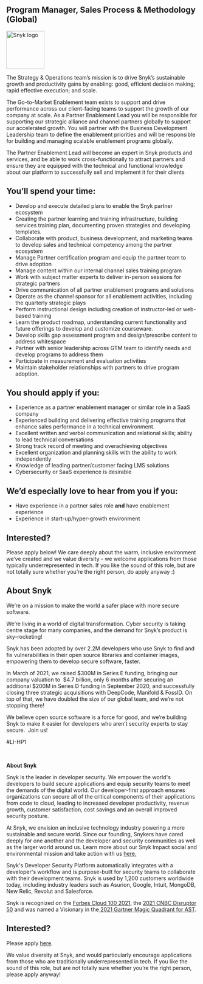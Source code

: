 Program Manager, Sales Process & Methodology (Global)
---

<img src="https://res.cloudinary.com/snyk/image/upload/v1537345894/press-kit/brand/logo-black.png" width="100" alt="Snyk logo" />

<p><span style="font-weight: 400;">The Strategy &amp; Operations team’s mission is to drive Snyk’s sustainable growth and productivity gains by enabling: good, efficient decision making; rapid effective execution; and scale.</span></p>
<p><span style="font-weight: 400;">The Go-to-Market Enablement team exists to support and drive performance across our client-facing teams to support the growth of our company at scale. As a Partner Enablement Lead you will be responsible for supporting our strategic alliance and channel partners globally to support our accelerated growth. You will partner with the Business Development Leadership team to define the enablement priorities and will be responsible for building and managing scalable enablement programs globally.&nbsp;</span></p>
<p><span style="font-weight: 400;">The Partner Enablement Lead will become an expert in Snyk products and services, and be able to work cross-functionally to attract partners and ensure they are equipped with the technical and functional knowledge about our platform to successfully sell and implement it for their clients</span></p>
<h2><strong>You’ll spend your time:</strong></h2>
<ul>
<li style="font-weight: 400;"><span style="font-weight: 400;">Develop and execute detailed plans to enable the Snyk partner ecosystem</span></li>
<li style="font-weight: 400;"><span style="font-weight: 400;">Creating the partner learning and training infrastructure, building services training plan, documenting proven strategies and developing templates.</span></li>
<li style="font-weight: 400;"><span style="font-weight: 400;">Collaborate with product, business development, and marketing teams to develop sales and technical competency among the partner ecosystem</span></li>
<li style="font-weight: 400;"><span style="font-weight: 400;">Manage Partner certification program and equip the partner team to drive adoption</span></li>
<li style="font-weight: 400;"><span style="font-weight: 400;">Manage content within our internal channel sales training program</span></li>
<li style="font-weight: 400;"><span style="font-weight: 400;">Work with subject matter experts to deliver in-person sessions for strategic partners</span></li>
<li style="font-weight: 400;"><span style="font-weight: 400;">Drive communication of all partner enablement programs and solutions</span></li>
<li style="font-weight: 400;"><span style="font-weight: 400;">Operate as the channel sponsor for all enablement activities, including the quarterly strategic plays</span></li>
<li style="font-weight: 400;"><span style="font-weight: 400;">Perform instructional design including creation of instructor-led or web-based training</span></li>
<li style="font-weight: 400;"><span style="font-weight: 400;">Learn the product roadmap, understanding current functionality and future offerings to develop and customize courseware.</span></li>
<li style="font-weight: 400;"><span style="font-weight: 400;">Develop skills gap assessment program and design/prescribe content to address whitespace</span></li>
<li style="font-weight: 400;"><span style="font-weight: 400;">Partner with senior leadership across GTM team to identify needs and develop programs to address them</span></li>
<li style="font-weight: 400;"><span style="font-weight: 400;">Participate in measurement and evaluation activities</span></li>
<li style="font-weight: 400;"><span style="font-weight: 400;">Maintain stakeholder relationships with partners to drive program adoption.</span></li>
</ul>
<h2><strong>You should apply if you:&nbsp;</strong></h2>
<ul>
<li style="font-weight: 400;"><span style="font-weight: 400;">Experience as a partner enablement manager or similar role in a SaaS company</span></li>
<li style="font-weight: 400;"><span style="font-weight: 400;">Experienced building and delivering effective training programs that enhance sales performance in a technical environment.</span></li>
<li style="font-weight: 400;"><span style="font-weight: 400;">Excellent written and verbal communication and relational skills; ability to lead technical conversations</span></li>
<li style="font-weight: 400;"><span style="font-weight: 400;">Strong track record of meeting and overachieving objectives</span></li>
<li style="font-weight: 400;"><span style="font-weight: 400;">Excellent organization and planning skills with the ability to work independently</span></li>
<li style="font-weight: 400;"><span style="font-weight: 400;">Knowledge of leading partner/customer facing LMS solutions</span></li>
<li style="font-weight: 400;"><span style="font-weight: 400;">Cybersecurity or SaaS experience is desirable</span></li>
</ul>
<h2><strong>We’d especially love to hear from you if you:</strong></h2>
<ul>
<li style="font-weight: 400;"><span style="font-weight: 400;">Have experience in a partner sales role </span><strong>and</strong><span style="font-weight: 400;"> have enablement experience</span></li>
<li style="font-weight: 400;"><span style="font-weight: 400;">Experience in start-up/hyper-growth environment</span></li>
</ul>
<h2><strong>Interested?</strong></h2>
<p><span style="font-weight: 400;">Please apply below! We care deeply about the warm, inclusive environment we’ve created and we value diversity - we welcome applications from those typically underrepresented in tech. If you like the sound of this role, but are not totally sure whether you’re the right person, do apply anyway :)</span></p>
<h2><strong>About Snyk</strong></h2>
<p><span style="font-weight: 400;">We’re on a mission to make the world a safer place with more secure software.</span></p>
<p><span style="font-weight: 400;">We’re living in a world of digital transformation. Cyber security is taking centre stage for many companies, and the demand for Snyk’s product is sky-rocketing!&nbsp;&nbsp;</span></p>
<p><span style="font-weight: 400;">Snyk has been adopted by over 2.2M developers who use Snyk to find and fix vulnerabilities in their open source libraries and container images, empowering them to develop secure software, faster.</span></p>
<p><span style="font-weight: 400;">In March of 2021, we raised $300M in Series E funding, bringing our company valuation to&nbsp; $4.7 billion, only 6 months after securing an additional $200M in Series D funding in September 2020, and successfully closing three strategic acquisitions with DeepCode, Manifold &amp; FossID. On top of that, we have doubled the size of our global team, and we’re not stopping there!&nbsp;&nbsp;</span></p>
<p><span style="font-weight: 400;">We believe open source software is a force for good, and we’re building Snyk to make it easier for developers who aren’t security experts to stay secure.&nbsp; Join us!</span></p>
<p><span style="font-weight: 400;">#LI-HP1</span></p>
<p>&nbsp;</p><div class="content-conclusion"><p><strong>About Snyk</strong></p>
<p><span style="font-weight: 400;">Snyk is the leader in developer security. We empower the world's developers to build secure applications and equip security teams to meet the demands of the digital world. Our developer-first approach ensures organizations can secure all of the critical components of their applications from code to cloud, leading to increased developer productivity, revenue growth, customer satisfaction, cost savings and an overall improved security posture.&nbsp;</span></p>
<p><span style="font-weight: 400;">At Snyk, we envision an inclusive technology industry powering a more sustainable and secure world.</span> <span style="font-weight: 400;">Since our founding, Snykers have cared deeply for one another and the developer and security communities as well as the larger world around us. Learn more about our Snyk Impact social and environmental mission and take action with us </span><a href="https://snyk.io/about/snyk-impact/"><span style="font-weight: 400;">here.</span></a></p>
<p><span style="font-weight: 400;">Snyk's Developer Security Platform automatically integrates with a developer's workflow and is purpose-built for security teams to collaborate with their development teams. Snyk is used by 1,200 customers worldwide today, including industry leaders such as Asurion, Google, Intuit, MongoDB, New Relic, Revolut and Salesforce.</span></p>
<p><span style="font-weight: 400;">Snyk is recognized on the </span><a href="https://www.forbes.com/cloud100/#6f24b5ba5f94"><span style="font-weight: 400;">Forbes Cloud 100 2021</span></a><span style="font-weight: 400;">, the </span><a href="https://www.cnbc.com/2021/05/25/these-are-the-2021-cnbc-disruptor-50-companies.html"><span style="font-weight: 400;">2021 CNBC Disruptor 50</span></a><span style="font-weight: 400;"> and was named a Visionary in the</span><a href="https://snyk.io/blog/snyk-visionary-2021-gartner-magic-quadrant-for-ast/"><span style="font-weight: 400;"> 2021 Gartner Magic Quadrant for AST</span></a><span style="font-weight: 400;">.</span></p></div>

Interested?
---

Please apply [here](https://boards.greenhouse.io/snyk/jobs/5608799002#app).

We value diversity at Snyk, and would particularly encourage applications from those who are traditionally underrepresented in tech.
If you like the sound of this role, but are not totally sure whether you’re the right person, please apply anyway!

